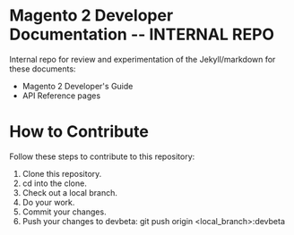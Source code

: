 Magento 2 Developer Documentation -- INTERNAL REPO
==================================================

Internal repo for review and experimentation of the 
Jekyll/markdown for these documents:

* Magento 2 Developer's Guide
* API Reference pages

How to Contribute
=================

Follow these steps to contribute to this repository:

1. Clone this repository.
2. cd into the clone.
3. Check out a local branch.
4. Do your work.
5. Commit your changes.
6. Push your changes to devbeta: git push origin <local_branch>:devbeta


